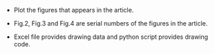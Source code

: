 * Plot the figures that appears in the article.

* Fig.2, Fig.3 and Fig.4 are serial numbers of the figures in the article.

* Excel file provides drawing data and python script provides drawing code.
